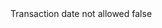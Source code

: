 <?xml version="1.0" encoding="UTF-8"?>
<CustomMetadata xmlns="http://soap.sforce.com/2006/04/metadata">
    <label>Transaction date not allowed</label>
    <protected>false</protected>
</CustomMetadata>
